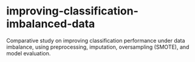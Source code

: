 # improving-classification-imbalanced-data
Comparative study on improving classification performance under data imbalance, using preprocessing, imputation, oversampling (SMOTE), and model evaluation.
